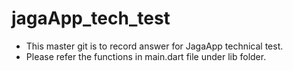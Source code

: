 # jagaApp_tech_test

- This master git is to record answer for JagaApp technical test. 
- Please refer the functions in main.dart file under lib folder.
